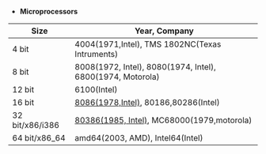- **Microprocessors**

|Size|Year, Company|
|---|---|
|4 bit|4004(1971,Intel), TMS 1802NC(Texas Intruments)|
|8 bit|8008(1972, Intel), 8080(1974, Intel), 6800(1974, Motorola)|
|12 bit|6100(Intel)|
|16 bit|[8086(1978,Intel)](8086), 80186,80286(Intel)|
|32 bit/x86/i386|[80386(1985, Intel)](32bit-80386), MC68000(1979,motorola)|
|64 bit/x86_64|amd64(2003, AMD), Intel64(Intel)|
